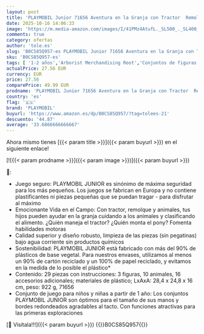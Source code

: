 ```yaml
---
layout: post
title: 'PLAYMOBIL Junior 71656 Aventura en la Granja con Tractor  Remolque y Amigos Ani  Juguete sostenible Hecho de plásticos a Base de Plantas  Juguetes para niños a Partir de 1 año'
date: 2025-10-16 14:06:33
image: 'https://m.media-amazon.com/images/I/41PMz4AtufL._SL500_._SL400_.jpg'
comments: true
category: ofertas
author: 'tole.es'
slug: 'B0CS85Q957-es PLAYMOBIL Junior 71656 Aventura en la Granja con Tractor...'
sku: 'B0CS85Q957-es'
tags: [ '1-2 años','Arborist Merchandising Root','Conjuntos de figuras de juguete','Juguetes','Juguetes y juegos','Muñecos y figuras','Self Service','Special Features Stores','b6d17eda-2c26-45ed-a098-453a9f96e839_0','b6d17eda-2c26-45ed-a098-453a9f96e839_6501','playmobil','🇪🇸', ]
actualPrice: 27.56 EUR
currency: EUR
price: 27.56
comparePrice: 49.99 EUR
prodname: 'PLAYMOBIL Junior 71656 Aventura en la Granja con Tractor  Remolque y Amigos Ani  Juguete sostenible Hecho de plásticos a Base de Plantas  Juguetes para niños a Partir de 1 año'
country: 'es'
flag: '🇪🇸'
brand: 'PLAYMOBIL'
buyurl: 'https://www.amazon.es/dp/B0CS85Q957/?tag=tolees-21'
descuento: '44.87'
average: '33.6866666666667'
---
```


Ahora mismo tienes [{{< param title >}}]({{< param buyurl >}}) en el siguiente enlace!

[![{{< param prodname >}}]({{< param image >}})]({{< param buyurl >}})

🔎:

- Juego seguro: PLAYMOBIL JUNIOR es sinónimo de máxima seguridad para los más pequeños. Los juegos se fabrican en Europa y no contiene plastificantes ni piezas pequeñas que se puedan tragar - para disfrutar al máximo
- Emocionante Vida en el Campo: Con tractor, remolque y animales, tus hijos pueden ayudar en la granja cuidando a los animales y clasificando el alimento. ¿Quién maneja el tractor? ¿Quién monta el pony? Fomenta habilidades motoras
- Calidad superior y diseño robusto, limpieza de las piezas (sin pegatinas) bajo agua corriente sin productos químicos
- Sostenibilidad: PLAYMOBIL JUNIOR está fabricado con más del 90% de plásticos de base vegetal. Para nuestros envases, utilizamos al menos un 90% de cartón reciclado y un 100% de papel reciclado, y evitamos en la medida de lo posible el plástico*
- Contenido: 29 piezas con instrucciones: 3 figuras, 10 animales, 16 accesorios adicionales; materiales de plástico; LxAxA: 28,4 x 24,8 x 16 cm, peso: 922 g, 71656
- Conjunto de juego para niños y niñas a partir de 1 año: Los conjuntos PLAYMOBIL JUNIOR son óptimos para el tamaño de sus manos y bordes redondeados agradables al tacto. Con funciones atractivas para las primeras exploraciones

[🛒 Visítala!!!]({{< param buyurl >}})
{{<world>}}B0CS85Q957{{</world>}}
